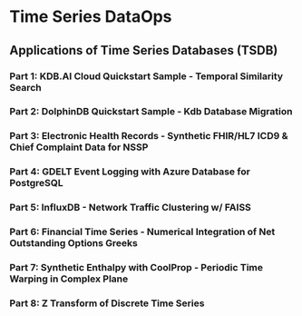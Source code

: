 # Time Series DataOps
## Applications of Time Series Databases (TSDB)
### Part 1: KDB.AI Cloud Quickstart Sample - Temporal Similarity Search
### Part 2: DolphinDB Quickstart Sample - Kdb Database Migration
### Part 3: Electronic Health Records - Synthetic FHIR/HL7 ICD9 & Chief Complaint Data for NSSP
### Part 4: GDELT Event Logging with Azure Database for PostgreSQL
### Part 5: InfluxDB - Network Traffic Clustering w/ FAISS
### Part 6: Financial Time Series - Numerical Integration of Net Outstanding Options Greeks
### Part 7: Synthetic Enthalpy with CoolProp - Periodic Time Warping in Complex Plane
### Part 8: Z Transform of Discrete Time Series
